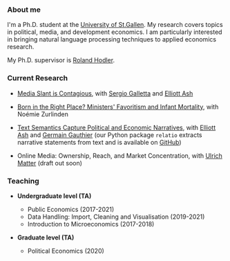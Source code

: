### About me

I'm a Ph.D. student at the [University of St.Gallen](https://www.unisg.ch/). My research covers topics in political, media, and development economics. I am particularly interested in bringing natural language processing techniques to applied economics research.

My Ph.D. supervisor is [Roland Hodler](https://sites.google.com/view/rolandhodler).

### Current Research

- [Media Slant is Contagious](https://papers.ssrn.com/sol3/papers.cfm?abstract_id=3712218), with [Sergio Galletta](http://sergio-galletta.com/) and [Elliott Ash](https://elliottash.com/)

- [Born in the Right Place? Ministers' Favoritism and Infant Mortality](https://papers.ssrn.com/sol3/papers.cfm?abstract_id=3818193), with Noémie Zurlinden

- [Text Semantics Capture Political and Economic Narratives](http://arxiv.org/abs/2108.01720), with [Elliott Ash](https://elliottash.com/) and [Germain Gauthier](https://pinchofdata.github.io/germaingauthier/) (our Python package ```relatio``` extracts narrative statements from text and is available on [GitHub](https://github.com/relatio-nlp/relatio))

- Online Media: Ownership, Reach, and Market Concentration, with [Ulrich Matter](https://umatter.github.io/) (draft out soon)

### Teaching

- **Undergraduate level (TA)**
  - Public Economics (2017-2021)
  - Data Handling: Import, Cleaning and Visualisation (2019-2021)
  - Introduction to Microeconomics (2017-2018)

- **Graduate level (TA)**
  - Political Economics (2020)
